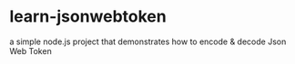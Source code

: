 # learn-jsonwebtoken

a simple node.js project that demonstrates how to encode &amp; decode Json Web Token
